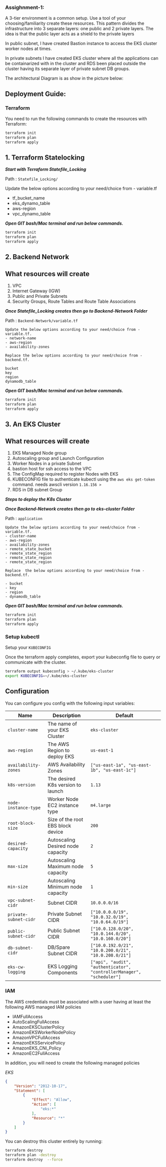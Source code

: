 ### Assighnment-1:
A 3-tier environment is a common setup. Use a tool of your choosing/familiarity create these resources.
This pattern divides the infrastructure into 3 separate layers: one public and 2 private layers. The idea is that the public layer acts as a shield to the private layers

In public subnet, I have created Bastion instance to access the EKS cluster worker nodes at times.

In private subnets I have created EKS cluster where all the applications can be containarized with in the cluster and RDS been placed outside the cluster having its separate layer of private subnet DB groups. 


The architectural Diagram is as show in the picture below:

<mxGraphModel><root><mxCell id="0"/><mxCell id="1" parent="0"/><mxCell id="2" value="&lt;font style=&quot;font-size: 24px&quot;&gt;Private Subnet-2&lt;/font&gt;" style="text;html=1;strokeColor=none;fillColor=none;align=center;verticalAlign=middle;whiteSpace=wrap;rounded=0;" vertex="1" parent="1"><mxGeometry x="700" y="400" width="230" height="70" as="geometry"/></mxCell></root></mxGraphModel>

## Deployment Guide:

### Terraform

You need to run the following commands to create the resources with Terraform:

```bash
terraform init
terraform plan
terraform apply
```

## 1. Terraform Statelocking

_**Start with Terraform Statefile_Locking**_

Path : `Statefile_Locking/`
		
Update the below options according to your need/choice from - variable.tf
- tf_bucket_name
- eks_dynamo_table
- aws-region
- vpc_dynamo_table

_**Open GIT bash/Mac terminal and run below commands.**_

```bash
terraform init
terraform plan
terraform apply
```
##  2. Backend Network

## What resources will create

1. VPC
2. Internet Gateway (IGW)
3. Public and Private Subnets
4. Security Groups, Route Tables and Route Table Associations

**_Once *Statefile_Locking* creates then go to *Backend-Network* Folder_**

Path : `Backend-Network/variable.tf`

```
Update the below options according to your need/choice from - variable.tf.
- network-name
- aws-region
- availability-zones
```

```
Replace the below options according to your need/choice from - backend.tf.

bucket 
key       
region 
dynamodb_table
```


**_Open GIT bash/Mac terminal and run below commands._**
```bash
terraform init
terraform plan
terraform apply
```

## 3. An EKS Cluster

## What resources will create
1. EKS Managed Node group
2. Autoscaling group and Launch Configuration
3. Worker Nodes in a private Subnet
4. bastion host for ssh access to the VPC
5. The ConfigMap required to register Nodes with EKS
6. KUBECONFIG file to authenticate kubectl using the `aws eks get-token` command. needs awscli version `1.16.156 >`
7. RDS in DB subnet Group

_**Steps to deploy the K8s Cluster**_

_**Once Backend-Network creates then go to eks-cluster Folder**_

Path : `application`

```
Update the below options according to your need/choice from - variable.tf.
- cluster-name 
- aws-region
- availability-zones
- remote_state_bucket
- remote_state_region
- remote_state_region
- remote_state_region
```


```
Replace  the below options according to your need/choice from - backend.tf.

- bucket 
- key       
- region      
- dynamodb_table 
```

_**Open GIT bash/Mac terminal and run below commands.**_

```bash
terraform init
terraform plan
terraform apply
```
### Setup kubectl

Setup your `KUBECONFIG`

Once the terraform apply completes, export your kubeconfig file to query or communicate with the cluster.

```bash
terraform output kubeconfig > ~/.kube/eks-cluster
export KUBECONFIG=~/.kube/eks-cluster
```
## Configuration

You can configure you config with the following input variables:

| Name                      | Description                        | Default                                                                                                                                                                                                                                                                                                                                                                                                          |
| ------------------------- | ---------------------------------- | ---------------------------------------------------------------------------------------------------------------------------------------------------------------------------------------------------------------------------------------------------------------------------------------------------------------------------------------------------------------------------------------------------------------- |
| `cluster-name`            | The name of your EKS Cluster       | `eks-cluster`                                                                                                                                                                                                                                                                                                                                                                                                    |
| `aws-region`              | The AWS Region to deploy EKS       | `us-east-1`                                                                                                                                                                                                                                                                                                                                                                                                      |
| `availability-zones`      | AWS Availability Zones             | `["us-east-1a", "us-east-1b", "us-east-1c"]`                                                                                                                                                                                                                                                                                                                                                                     |
| `k8s-version`             | The desired K8s version to launch  | `1.13`                                                                                                                                                                                                                                                                                                                                                                                                           |
| `node-instance-type`      | Worker Node EC2 instance type      | `m4.large`                                                                                                                                                                                                                                                                                                                                                                                                       |
| `root-block-size`         | Size of the root EBS block device  | `200`                                                                                                                                                                                                                                                                                                                                                                                                             |
| `desired-capacity`        | Autoscaling Desired node capacity  | `2`                                                                                                                                                                                                                                                                                                                                                                                                              |
| `max-size`                | Autoscaling Maximum node capacity  | `5`                                                                                                                                                                                                                                                                                                                                                                                                              |
| `min-size`                | Autoscaling Minimum node capacity  | `1`                                                                                                                                                                                                                                                                                                                                                                                                              |                                                                                                                                                                                                                                                                                                                                                                                                      |
| `vpc-subnet-cidr`         | Subnet CIDR                        | `10.0.0.0/16`                                                                                                                                                                                                                                                                                                                                                                                                    |
| `private-subnet-cidr`     | Private Subnet CIDR                | `["10.0.0.0/19", "10.0.32.0/19", "10.0.64.0/19"]`                                                                                                                                                                                                                                                                                                                                                                |
| `public-subnet-cidr`      | Public Subnet CIDR                 | `["10.0.128.0/20", "10.0.144.0/20", "10.0.160.0/20"]`                                                                                                                                                                                                                                                                                                                                                            |
| `db-subnet-cidr`          | DB/Spare Subnet CIDR               | `["10.0.192.0/21", "10.0.200.0/21", "10.0.208.0/21"]`                                                                                                                                                                                                                                                                                                                                                            |
| `eks-cw-logging`          | EKS Logging Components             | `["api", "audit", "authenticator", "controllerManager", "scheduler"]`                                                                                                                                                                                                                                                                                                                                            |


### IAM

The AWS credentials must be associated with a user having at least the following AWS managed IAM policies

* IAMFullAccess
* AutoScalingFullAccess
* AmazonEKSClusterPolicy
* AmazonEKSWorkerNodePolicy
* AmazonVPCFullAccess
* AmazonEKSServicePolicy
* AmazonEKS_CNI_Policy
* AmazonEC2FullAccess

In addition, you will need to create the following managed policies

*EKS*

```json
{
    "Version": "2012-10-17",
    "Statement": [
        {
            "Effect": "Allow",
            "Action": [
                "eks:*"
            ],
            "Resource": "*"
        }
    ]
}
```


You can destroy this cluster entirely by running:

```bash
terraform destroy
terraform plan -destroy
terraform destroy  --force
```



